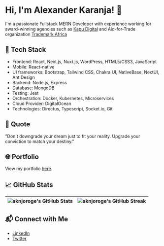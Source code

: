# Hi, I'm Alexander Karanja! 👋

I'm a passionate Fullstack MERN Developer with experience working for award-winning agencies such as [Kapu Digital](https://kapudigital.co.ke/) and Aid-for-Trade organization [Trademark Africa](https://www.trademarkafrica.com/)

## 🔧 Tech Stack

- Frontend: React, Next.js, Nuxt.js, WordPress, HTML5/CSS3, JavaScript
- Mobile: React-native
- UI frameworks: Bootstrap, Tailwind CSS, Chakra UI, NativeBase, NextUI, Ant Design
- Backend: Node.js, Express
- Database: MongoDB
- Testing: Jest
- Orchestration: Docker, Kubernetes, Microservices
- Cloud Provider: DigitalOcean
- Technologies: Directus, Typescript, Socket.io, Git

## 💬 Quote

"Don't downgrade your dream just to fit your reality. Upgrade your conviction to match your destiny."

## 🌐 Portfolio

View my portfolio [here](https://aknjoroge.resume.co.ke/).

## 📈 GitHub Stats

| ![aknjoroge's GitHub Stats](https://github-readme-stats.vercel.app/api?username=aknjoroge&show_icons=true&theme=tokyonight) | ![aknjoroge's GitHub Streak](https://github-readme-streak-stats.herokuapp.com?user=aknjoroge&theme=tokyonight) |
| --------------------------------------------------------------------------------------------------------------------------- | -------------------------------------------------------------------------------------------------------------- |

## 📬 Connect with Me

- [LinkedIn](https://www.linkedin.com/in/aknjoroge)
- [Twitter](https://twitter.com/aknjoroge)
